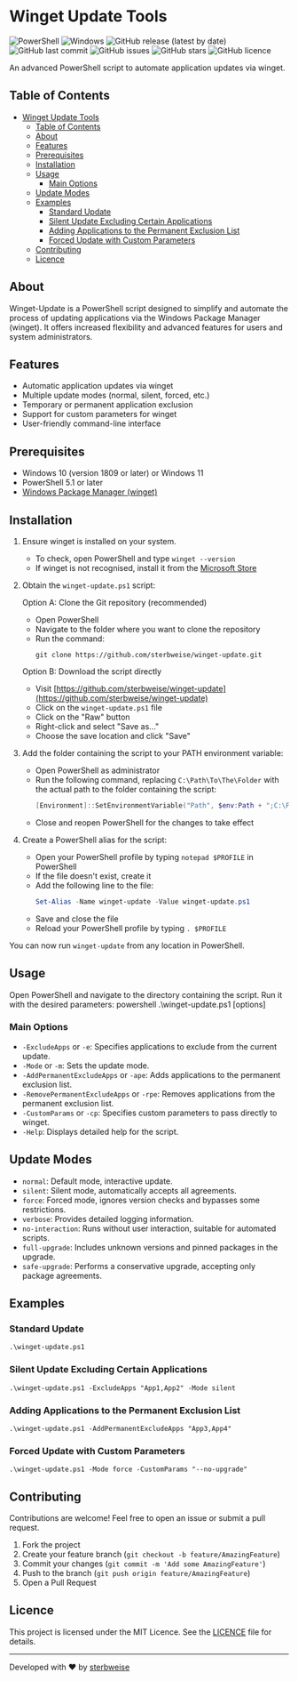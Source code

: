 # Winget Update Tools

![PowerShell](https://img.shields.io/badge/PowerShell-5391FE?logo=gnometerminal&logoColor=white)
![Windows](https://img.shields.io/badge/Windows-0078D6?logo=windows&logoColor=white)
![GitHub release (latest by date)](https://img.shields.io/github/v/release/sterbweise/winget-update)
![GitHub last commit](https://img.shields.io/github/last-commit/sterbweise/winget-update)
![GitHub issues](https://img.shields.io/github/issues/sterbweise/winget-update)
![GitHub stars](https://img.shields.io/github/stars/sterbweise/winget-update)
![GitHub licence](https://img.shields.io/github/license/sterbweise/winget-update)

An advanced PowerShell script to automate application updates via winget.

## Table of Contents

- [Winget Update Tools](#winget-update-tools)
  - [Table of Contents](#table-of-contents)
  - [About](#about)
  - [Features](#features)
  - [Prerequisites](#prerequisites)
  - [Installation](#installation)
  - [Usage](#usage)
    - [Main Options](#main-options)
  - [Update Modes](#update-modes)
  - [Examples](#examples)
    - [Standard Update](#standard-update)
    - [Silent Update Excluding Certain Applications](#silent-update-excluding-certain-applications)
    - [Adding Applications to the Permanent Exclusion List](#adding-applications-to-the-permanent-exclusion-list)
    - [Forced Update with Custom Parameters](#forced-update-with-custom-parameters)
  - [Contributing](#contributing)
  - [Licence](#licence)

## About

Winget-Update is a PowerShell script designed to simplify and automate the process of updating applications via the Windows Package Manager (winget). It offers increased flexibility and advanced features for users and system administrators.

## Features

- Automatic application updates via winget
- Multiple update modes (normal, silent, forced, etc.)
- Temporary or permanent application exclusion
- Support for custom parameters for winget
- User-friendly command-line interface

## Prerequisites

- Windows 10 (version 1809 or later) or Windows 11
- PowerShell 5.1 or later
- [Windows Package Manager (winget)](https://github.com/microsoft/winget-cli)

## Installation

1. Ensure winget is installed on your system.
   - To check, open PowerShell and type `winget --version`
   - If winget is not recognised, install it from the [Microsoft Store](https://www.microsoft.com/p/app-installer/9nblggh4nns1)

2. Obtain the `winget-update.ps1` script:
   
   Option A: Clone the Git repository (recommended)
   - Open PowerShell
   - Navigate to the folder where you want to clone the repository
   - Run the command:
     ```
     git clone https://github.com/sterbweise/winget-update.git
     ```

   Option B: Download the script directly
   - Visit [https://github.com/sterbweise/winget-update](https://github.com/sterbweise/winget-update)
   - Click on the `winget-update.ps1` file
   - Click on the "Raw" button
   - Right-click and select "Save as..."
   - Choose the save location and click "Save"

3. Add the folder containing the script to your PATH environment variable:
   - Open PowerShell as administrator
   - Run the following command, replacing `C:\Path\To\The\Folder` with the actual path to the folder containing the script:
     ```powershell
     [Environment]::SetEnvironmentVariable("Path", $env:Path + ";C:\Path\To\The\Folder", "Machine")
     ```
   - Close and reopen PowerShell for the changes to take effect

4. Create a PowerShell alias for the script:
   - Open your PowerShell profile by typing `notepad $PROFILE` in PowerShell
   - If the file doesn't exist, create it
   - Add the following line to the file:
     ```powershell
     Set-Alias -Name winget-update -Value winget-update.ps1
     ```
   - Save and close the file
   - Reload your PowerShell profile by typing `. $PROFILE`

You can now run `winget-update` from any location in PowerShell.

## Usage

Open PowerShell and navigate to the directory containing the script. Run it with the desired parameters:
powershell
.\winget-update.ps1 [options]

### Main Options

- `-ExcludeApps` or `-e`: Specifies applications to exclude from the current update.
- `-Mode` or `-m`: Sets the update mode.
- `-AddPermanentExcludeApps` or `-ape`: Adds applications to the permanent exclusion list.
- `-RemovePermanentExcludeApps` or `-rpe`: Removes applications from the permanent exclusion list.
- `-CustomParams` or `-cp`: Specifies custom parameters to pass directly to winget.
- `-Help`: Displays detailed help for the script.

## Update Modes

- `normal`: Default mode, interactive update.
- `silent`: Silent mode, automatically accepts all agreements.
- `force`: Forced mode, ignores version checks and bypasses some restrictions.
- `verbose`: Provides detailed logging information.
- `no-interaction`: Runs without user interaction, suitable for automated scripts.
- `full-upgrade`: Includes unknown versions and pinned packages in the upgrade.
- `safe-upgrade`: Performs a conservative upgrade, accepting only package agreements.

## Examples

### Standard Update
    .\winget-update.ps1

### Silent Update Excluding Certain Applications
    .\winget-update.ps1 -ExcludeApps "App1,App2" -Mode silent

### Adding Applications to the Permanent Exclusion List
    .\winget-update.ps1 -AddPermanentExcludeApps "App3,App4"

### Forced Update with Custom Parameters
    .\winget-update.ps1 -Mode force -CustomParams "--no-upgrade"

## Contributing

Contributions are welcome! Feel free to open an issue or submit a pull request.

1. Fork the project
2. Create your feature branch (`git checkout -b feature/AmazingFeature`)
3. Commit your changes (`git commit -m 'Add some AmazingFeature'`)
4. Push to the branch (`git push origin feature/AmazingFeature`)
5. Open a Pull Request

## Licence

This project is licensed under the MIT Licence. See the [LICENCE](LICENCE) file for details.

---

Developed with ❤️ by [sterbweise](https://github.com/sterbweise)
